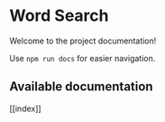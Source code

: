 # Word Search

Welcome to the project documentation!

Use `npm run docs` for easier navigation.

## Available documentation

[[index]]
